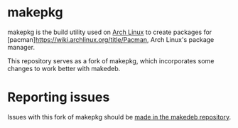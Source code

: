 # makepkg
makepkg is the build utility used on [Arch Linux](https://archlinux.org/) to create packages for [pacman]https://wiki.archlinux.org/title/Pacman, Arch Linux's package manager.

This repository serves as a fork of makepkg, which incorporates some changes to work better with makedeb.

# Reporting issues
Issues with this fork of makepkg should be [made in the makedeb repository](https://github.com/makedeb/makedeb/issues/new?assignees=&labels=makepkg&template=makepkg.md&title=).
